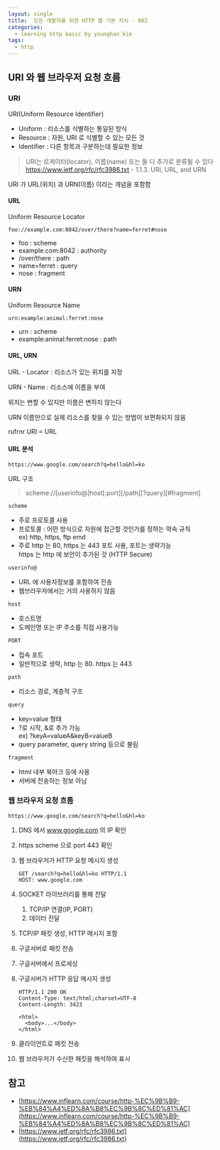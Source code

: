 ```yaml
---
layout: single
title:  모든 개발자를 위한 HTTP 웹 기본 지식 - 002
categories: 
  - learning http basic by younghan kim
tags: 
  - http
---
```


## URI 와 웹 브라우저 요청 흐름

### URI

URI(Uniform Resource Identifier)

- Uniform : 리소스를 식별하는 통일된 방식
- Resource : 자원, URI 로 식별할 수 있는 모든 것
- Identifier : 다른 항목과 구분하는데 필요한 정보

> URI는 로케이터(locator), 이름(name) 또는 둘 다 추가로 분류될 수 있다
> https://www.ietf.org/rfc/rfc3986.txt - 1.1.3. URI, URL, and URN

URI 가 URL(위치) 과 URN(이름) 이라는 개념을 포함함

#### URL

Uniform Resource Locator

```
foo://example.com:8042/over/there?name=ferret#nose
```

- foo : scheme
- example.com:8042 : authority
- /over/there : path
- name=ferret : query
- nose : fragment

#### URN

Uniform Resource Name

```
urn:example:animal:ferret:nose
```

- urn : scheme
- example:animal:ferret:nose : path

#### URL, URN

URL - Locator : 리소스가 있는 위치를 지정

URN - Name : 리소스에 이름을 부여

위치는 변할 수 있지만 이름은 변하지 않는다

URN 이름만으로 실제 리소스를 찾을 수 있는 방법이 보편화되지 않음

rufrnr URI = URL

#### URL 분석

```
https://www.google.com/search?q=hello&hl=ko
```

URL 구조

> scheme://[userinfo@]host[:port][/path][?query][#fragment]

`scheme`

- 주로 프로토콜 사용
- 프로토콜 : 어떤 방식으로 자원에 접근할 것인가를 정하는 약속 규칙   
    ex) http, https, ftp emd
- 주로 http 는 80, https 는 443 포트 사용, 포트는 생략가능   
    https 는 http 에 보안이 추가된 것 (HTTP Secure)

`userinfo@`

- URL 에 사용자정보를 포함하여 전송
- 웹브라우저에서는 거의 사용하지 않음

`host`

- 호스트명
- 도메인명 또는 IP 주소를 직접 사용가능

`PORT`

- 접속 포트
- 일반적으로 생략, http 는 80. https 는 443

`path`

- 리소스 경로, 계층적 구조

`query`

- key=value 형태
- ?로 시작, &로 추가 가능   
    ex) ?keyA=valueA&keyB=valueB
- query parameter, query string 등으로 불림

`fragment`

- html 내부 북마크 등에 사용
- 서버에 전송하는 정보 아님

### 웹 브라우저 요청 흐름

```
https://www.google.com/search?q=hello&hl=ko
```

1. DNS 에서 www.google.com 의 IP 확인
1. https scheme 으로 port 443 확인
1. 웹 브라우저가 HTTP 요청 메시지 생성

    ```
    GET /search?q=hello&hl=ko HTTP/1.1
    HOST: www.google.com
    ```

1. SOCKET 라이브러리를 통해 전달
    1. TCP/IP 연결(IP, PORT)
    1. 데이터 전달
1. TCP/IP 패킷 생성, HTTP 메시지 포함
1. 구글서버로 패킷 전송
1. 구글서버에서 프로세싱
1. 구글서버가 HTTP 응답 메시지 생성

    ```
    HTTP/1.1 200 OK
    Content-Type: text/html;charset=UTF-8
    Content-Length: 3423

    <html>
      <body>...</body>
    </html>
    ```

1. 클라이언트로 패킷 전송
1. 웹 브라우저가 수신한 패킷을 해석하여 표시

## 참고

- [https://www.inflearn.com/course/http-%EC%9B%B9-%EB%84%A4%ED%8A%B8%EC%9B%8C%ED%81%AC](https://www.inflearn.com/course/http-%EC%9B%B9-%EB%84%A4%ED%8A%B8%EC%9B%8C%ED%81%AC)
- [https://www.ietf.org/rfc/rfc3986.txt](https://www.ietf.org/rfc/rfc3986.txt)
